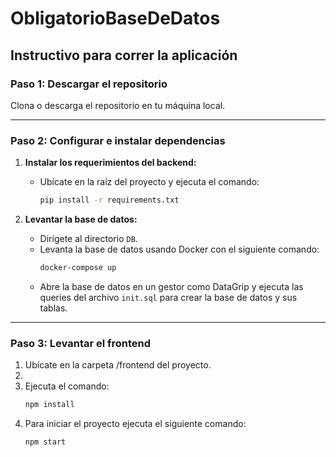 # ObligatorioBaseDeDatos

## Instructivo para correr la aplicación

### Paso 1: Descargar el repositorio
Clona o descarga el repositorio en tu máquina local.

---

### Paso 2: Configurar e instalar dependencias

1. **Instalar los requerimientos del backend:**
   - Ubícate en la raíz del proyecto y ejecuta el comando:
     ```bash
     pip install -r requirements.txt
     ```

2. **Levantar la base de datos:**
   - Dirígete al directorio `DB`.
   - Levanta la base de datos usando Docker con el siguiente comando:
     ```bash
     docker-compose up
     ```
   - Abre la base de datos en un gestor como DataGrip y ejecuta las queries del archivo `init.sql` para crear la base de datos y sus tablas.

---

### Paso 3: Levantar el frontend

1. Ubícate en la carpeta /frontend del proyecto.
2. 
3. Ejecuta el comando:
   ```bash
   npm install
4. Para iniciar el proyecto ejecuta el siguiente comando:
   ```bash
   npm start
